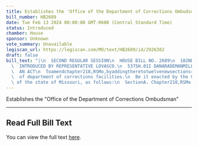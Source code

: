 ```yaml
---
title: Establishes the 'Office of the Department of Corrections Ombudsman'
bill_number: HB2689
date: Tue Feb 13 2024 00:00:00 GMT-0600 (Central Standard Time)
status: Introduced
chamber: House
sponsor: Unknown
vote_summary: Unavailable
legiscan_url: https://legiscan.com/MO/text/HB2689/id/2926382
draft: false
bill_text: "|\n  SECOND REGULAR SESSION\n  HOUSE BILL NO. 2689\n  102ND GENERAL ASSEMBLY\n\
  \  INTRODUCED BY REPRESENTATIVE LOVASCO.\n  5375H.01I DANARADEMANMILLER,ChiefClerk\n\
  \  AN ACT\n  Toamendchapter218,RSMo,byaddingtheretotwelvenewsectionsrelatingtotheoversight\n\
  \  of department of corrections facilities.\n  Be it enacted by the General Assembly\
  \ of the state of Missouri, as follows:\n  SectionA. Chapter218,RSMo,isamendedbyaddingtheretotwelvenewsections,to"
---
```

Establishes the "Office of the Department of Corrections Ombudsman"

---

## Read Full Bill Text

You can view the full text [here](https://legiscan.com/MO/text/HB2689/id/2926382).
